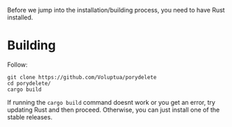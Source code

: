 Before we jump into the installation/building process, you need to have Rust installed.

# Building

Follow:

```
git clone https://github.com/Voluptua/porydelete
cd porydelete/
cargo build
```

If running the `cargo build` command doesnt work or you get an error, try updating Rust and then proceed. Otherwise, you can just install one of the stable releases.